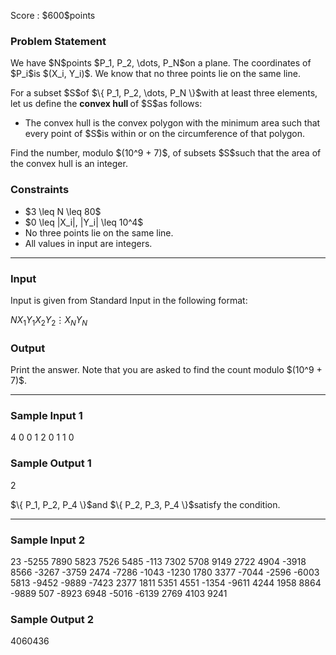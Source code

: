 
<div>

<span>

<span>

<p>
Score : $600$points
</p>

<div>

<section>

### **Problem Statement**

<p>
We have $N$points $P_1, P_2, \dots, P_N$on a plane. The coordinates of $P_i$is $(X_i, Y_i)$. We know that no three points lie on the same line.
</p>

<p>
For a subset $S$of $\{ P_1, P_2, \dots, P_N \}$with at least three elements, let us define the 
<strong>
convex hull
</strong>
of $S$as follows:
</p>

<ul>

<li>
The convex hull is the convex polygon with the minimum area such that every point of $S$is within or on the circumference of that polygon.
</li>

</ul>

<p>
Find the number, modulo $(10^9 + 7)$, of subsets $S$such that the area of the convex hull is an integer.
</p>

</section>

</div>

<div>

<section>

### **Constraints**

<ul>

<li>
$3 \leq N \leq 80$
</li>

<li>
$0 \leq |X_i|, |Y_i| \leq 10^4$
</li>

<li>
No three points lie on the same line.
</li>

<li>
All values in input are integers.
</li>

</ul>

</section>

</div>

---

<div>

<div>

<section>

### **Input**

<p>
Input is given from Standard Input in the following format:
</p>

<div>

$N$$X_1$$Y_1$$X_2$$Y_2$$\vdots$$X_N$$Y_N$
</div>

</section>

</div>

<div>

<section>

### **Output**

<p>
Print the answer. Note that you are asked to find the count modulo $(10^9 + 7)$.
</p>

</section>

</div>

</div>

---

<div>

<section>

### **Sample Input 1**

<div>

4
0 0
1 2
0 1
1 0

</div>

</section>

</div>

<div>

<section>

### **Sample Output 1**

<div>

2

</div>

<p>
$\{ P_1, P_2, P_4 \}$and $\{ P_2, P_3, P_4 \}$satisfy the condition.
</p>

</section>

</div>

---

<div>

<section>

### **Sample Input 2**

<div>

23
-5255 7890
5823 7526
5485 -113
7302 5708
9149 2722
4904 -3918
8566 -3267
-3759 2474
-7286 -1043
-1230 1780
3377 -7044
-2596 -6003
5813 -9452
-9889 -7423
2377 1811
5351 4551
-1354 -9611
4244 1958
8864 -9889
507 -8923
6948 -5016
-6139 2769
4103 9241

</div>

</section>

</div>

<div>

<section>

### **Sample Output 2**

<div>

4060436

</div>

</section>

</div>

</span>

</span>

</div>
